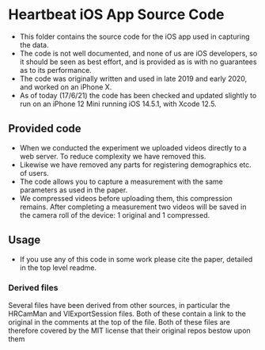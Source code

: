 # Heartbeat iOS App Source Code
- This folder contains the source code for the iOS app used in capturing the data.
- The code is not well documented, and none of us are iOS developers, so it should be seen as best effort, and is provided as is with no guarantees as to its performance.
- The code was originally written and used in late 2019 and early 2020, and worked on an iPhone X. 
- As of today (17/6/21) the code has been checked and updated slightly to run on an iPhone 12 Mini running iOS 14.5.1, with Xcode 12.5.
## Provided code
- When we conducted the experiment we uploaded videos directly to a web server. To reduce complexity we have removed this.
- Likewise we have removed any parts for registering demographics etc. of users.
- The code allows you to capture a measurement with the same parameters as used in the paper.
- We compressed videos before uploading them, this compression remains. After completing a measurement two videos will be saved in the camera roll of the device: 1 original and 1 compressed.
## Usage
- If you use any of this code in some work please cite the paper, detailed in the top level readme.
### Derived files
Several files have been derived from other sources, in particular the HRCamMan and VIExportSession files. Both of these contain a link to the original in the comments at the top of the file. Both of these files are therefore covered by the MIT license that their original repos bestow upon them
